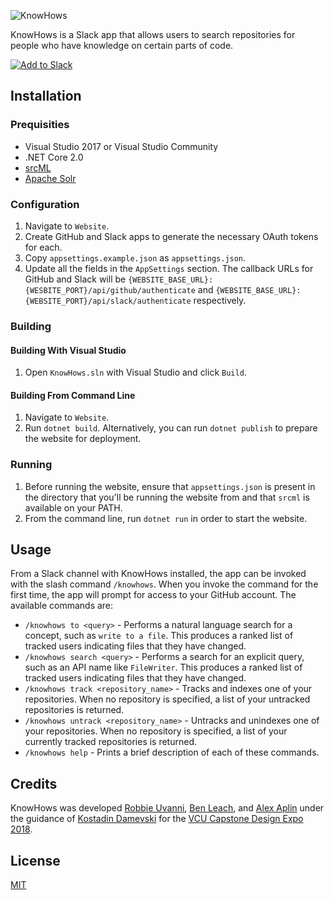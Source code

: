![KnowHows](https://raw.githubusercontent.com/vcu-swim-lab/KnowHows/master/docs/logo.png)

KnowHows is a Slack app that allows users to search repositories for people who have knowledge on certain parts of code.

[![Add to Slack](https://platform.slack-edge.com/img/add_to_slack.png)](https://slack.com/oauth/authorize?client_id=183604701555.341310646448&scope=commands)

## Installation
### Prequisities
* Visual Studio 2017 or Visual Studio Community
* .NET Core 2.0
* [srcML](http://www.srcml.org/)
* [Apache Solr](https://lucene.apache.org/solr/)

### Configuration
1. Navigate to `Website`.
3. Create GitHub and Slack apps to generate the necessary OAuth tokens for each.
2. Copy `appsettings.example.json` as `appsettings.json`.
3. Update all the fields in the `AppSettings` section. The callback URLs for GitHub and Slack will be `{WEBSITE_BASE_URL}:{WESBITE_PORT}/api/github/authenticate` and `{WEBSITE_BASE_URL}:{WEBSITE_PORT}/api/slack/authenticate` respectively.

### Building
#### Building With Visual Studio
1. Open `KnowHows.sln` with Visual Studio and click `Build`.

#### Building From Command Line
1. Navigate to `Website`.
2. Run `dotnet build`. Alternatively, you can run `dotnet publish` to prepare the website for deployment.

### Running
1. Before running the website, ensure that `appsettings.json` is present in the directory that you'll be running the website from and that `srcml` is available on your PATH.
2. From the command line, run `dotnet run` in order to start the website.

## Usage
From a Slack channel with KnowHows installed, the app can be invoked with the slash command `/knowhows`. When you invoke the command for the first time, the app will prompt for access to your GitHub account. The available commands are:

- `/knowhows to <query>` - Performs a natural language search for a concept, such as `write to a file`. This produces a ranked list of tracked users indicating files that they have changed.
- `/knowhows search <query>` - Performs a search for an explicit query, such as an API name like `FileWriter`. This produces a ranked list of tracked users indicating files that they have changed.
- `/knowhows track <repository_name>` - Tracks and indexes one of your repositories. When no repository is specified, a list of your untracked repositories is returned.
- `/knowhows untrack <repository_name>` - Untracks and unindexes one of your repositories. When no repository is specified, a list of your currently tracked repositories is returned.
- `/knowhows help` - Prints a brief description of each of these commands.

## Credits
KnowHows was developed [Robbie Uvanni](https://github.com/seefo), [Ben Leach](https://github.com/broem), and [Alex Aplin](https://github.com/AlexAplin) under the guidance of [Kostadin Damevski](https://egr.vcu.edu/directory/kostadindamevski/) for the [VCU Capstone Design Expo 2018](https://egr.vcu.edu/capstone/).

## License
[MIT](./LICENSE)
